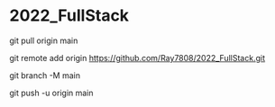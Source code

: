 # 2022_FullStack

git pull origin main

git remote add origin https://github.com/Ray7808/2022_FullStack.git

git branch -M main

git push -u origin main